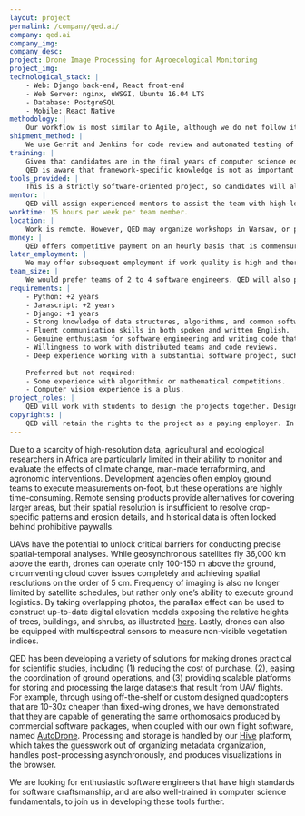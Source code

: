 ```yaml
---
layout: project
permalink: /company/qed.ai/
company: qed.ai
company_img:
company_desc:
project: Drone Image Processing for Agroecological Monitoring
project_img:
technological_stack: |
    - Web: Django back-end, React front-end
    - Web Server: nginx, uWSGI, Ubuntu 16.04 LTS
    - Database: PostgreSQL
    - Mobile: React Native
methodology: |
    Our workflow is most similar to Agile, although we do not follow it very strictly. We integrate ideas from Kanban into our task management system, and have regular discussions online and via video conference whenever necessary. We employ continuous integration methods that are detailed in the answer to the following question.
shipment_method: |
    We use Gerrit and Jenkins for code review and automated testing of back-end and front-end code, coupled with QA testers who further test all features and provide ticketed feedback.  Our projects are auto-deployed to multiple cloud servers, each representing different code checkpoints with varying levels of stability. We will also engage in regular online communications.
training: |
    Given that candidates are in the final years of computer science education, we expect them to already have a few years of experience with building and deploying working software. We will provide them with a real-world problem-solving context often missing from purely academic courses.
    QED is aware that framework-specific knowledge is not as important as strong analytical skills and experience with design patterns. However, if the duration of the work contract is very short (e.g. only a few months), then it would be most efficient if candidates already know the frameworks listed above, so that they can concentrate on design and coding rather than learning new frameworks, and have sufficient time to build something substantial and useful.
tools_provided: |
    This is a strictly software-oriented project, so candidates will already have the computers they need. QED will provide all DevOps support, such as cloud infrastructure, code repositories, and buildsystems, as well as researchers and graphic designers.
mentor: |
    QED will assign experienced mentors to assist the team with high-level architectural issues and code review.
worktime: 15 hours per week per team member.
location: |
    Work is remote. However, QED may organize workshops in Warsaw, or provide developers with fully-sponsored travel to visit users on-site in other places as necessary, if this is required to better provide real-world contexts. Any such visits would be discussed with team members first before planning them.
money: |
    QED offers competitive payment on an hourly basis that is commensurate with experience and skills. 
later_employment: |
    We may offer subsequent employment if work quality is high and there is a clear team fit.
team_size: |
    We would prefer teams of 2 to 4 software engineers. QED will also provide auxiliary staff to assist them.
requirements: |
    - Python: +2 years
    - Javascript: +2 years
    - Django: +1 years
    - Strong knowledge of data structures, algorithms, and common software design patterns.
    - Fluent communication skills in both spoken and written English.
    - Genuine enthusiasm for software engineering and writing code that is clean, readable, and efficient.
    - Willingness to work with distributed teams and code reviews.
    - Deep experience working with a substantial software project, such as from prior professional work experiences, or from contributions to open source software. Provide samples of code.
    
    Preferred but not required:
    - Some experience with algorithmic or mathematical competitions.
    - Computer vision experience is a plus.
project_roles: |
    QED will work with students to design the projects together. Designs are expected to change based on user feedback, so candidates should apply a high standard of software craftsmanship to enable rapid iterations.
copyrights: |
    QED will retain the rights to the project as a paying employer. In most cases we will bring a substantial pre-existing codebase to the table, and are not starting from scratch. We are also advocates of open source, and may choose to open source components of the project, or possibly the project in its entirety, as business conditions permit.
---
```

Due to a scarcity of high-resolution data, agricultural and ecological researchers in Africa are particularly limited in their ability to monitor and evaluate the effects of climate change, man-made terraforming, and agronomic interventions. Development agencies often employ ground teams to execute measurements on-foot, but these operations are highly time-consuming. Remote sensing products provide alternatives for covering larger areas, but their spatial resolution is insufficient to resolve crop-specific patterns and erosion details, and historical data is often locked behind prohibitive paywalls.

UAVs have the potential to unlock critical barriers for conducting precise spatial-temporal analyses. While geosynchronous satellites fly 36,000 km above the earth, drones can operate only 100-150 m above the ground, circumventing cloud cover issues completely and achieving spatial resolutions on the order of 5 cm. Frequency of imaging is also no longer limited by satellite schedules, but rather only one’s ability to execute ground logistics. By taking overlapping photos, the parallax effect can be used to construct up-to-date digital elevation models exposing the relative heights of trees, buildings, and shrubs, as illustrated [here](https://sketchfab.com/models/24f232b03d2d4f60ae427be49fd1e13e). Lastly, drones can also be equipped with multispectral sensors to measure non-visible vegetation indices.

QED has been developing a variety of solutions for making drones practical for scientific studies, including (1) reducing the cost of purchase, (2), easing the coordination of ground operations, and (3) providing scalable platforms for storing and processing the large datasets that result from UAV flights. For example, through using off-the-shelf or custom designed quadcopters that are 10-30x cheaper than fixed-wing drones, we have demonstrated that they are capable of generating the same orthomosaics produced by commercial software packages, when coupled with our own flight software, named [AutoDrone](https://play.google.com/store/apps/details?id=ai.qed.auto.drone&hl=en). Processing and storage is handled by our [Hive](http://hive.qed.ai/) platform, which takes the guesswork out of organizing metadata organization, handles post-processing asynchronously, and produces visualizations in the browser.  

We are looking for enthusiastic software engineers that have high standards for software craftsmanship, and are also well-trained in computer science fundamentals, to join us in developing these tools further.